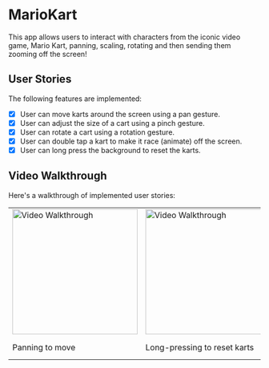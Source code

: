 # MarioKart
This app allows users to interact with characters from the iconic video game, Mario Kart, panning, scaling, rotating and then sending them zooming off the screen!

## User Stories

The following features are implemented:

- [X] User can move karts around the screen using a pan gesture.
- [X] User can adjust the size of a cart using a pinch gesture.
- [X] User can rotate a cart using a rotation gesture.
- [X] User can double tap a kart to make it race (animate) off the screen.
- [X] User can long press the background to reset the karts.

## Video Walkthrough

Here's a walkthrough of implemented user stories:

<table><tr>
<td> <img src='https://media.giphy.com/media/DIlmMcSkxgQd3LUHYl/giphy.gif' title='Video Walkthrough (1/5)' width='250' alt='Video Walkthrough' /> </td>
 <td> <img src='https://media.giphy.com/media/98f0ZJkXPh4NHOgtjn/giphy.gif' title='Video Walkthrough (2/5)' width='250' alt='Video Walkthrough' /> </td>
  <td> <img src='https://media.giphy.com/media/2bCvrE6SHDP7X6crGF/giphy.gif' title='Video Walkthrough (2/5)' width='250' alt='Video Walkthrough' /> </td>
<td> <img src='https://media.giphy.com/media/QE4HuEDNmrd66Rl2Xv/giphy.gif' title='Video Walkthrough (4/5)' width='250' alt='Video Walkthrough' /> </td>
 <td> <img src='https://media.giphy.com/media/6OG7JfzkNjTH5BegO0/giphy.gif' title='Video Walkthrough (5/5)' width='250' alt='Video Walkthrough' /> </td>
</tr>
<tr>
  <td>Panning to move</td>
  <td>Long-pressing to reset karts</td>
  <td>Double-tapping to zoom kart off screen</td>
  <td>Scaling</td>
  <td>Rotating</td>
 </tr>


</table>

